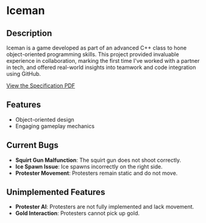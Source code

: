 # Iceman

## Description

Iceman is a game developed as part of an advanced C++ class to hone object-oriented programming skills. This project provided invaluable experience in collaboration, marking the first time I've worked with a partner in tech, and offered real-world insights into teamwork and code integration using GitHub.  
  
[View the Specification PDF](IceMan.pdf)

## Features

- Object-oriented design
- Engaging gameplay mechanics

## Current Bugs

- **Squirt Gun Malfunction**: The squirt gun does not shoot correctly.
- **Ice Spawn Issue**: Ice spawns incorrectly on the right side.
- **Protester Movement**: Protesters remain static and do not move.

## Unimplemented Features

- **Protester AI**: Protesters are not fully implemented and lack movement.
- **Gold Interaction**: Protesters cannot pick up gold.

